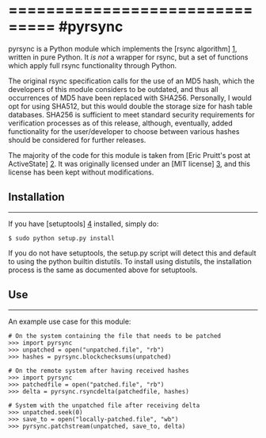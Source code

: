 ===============================
#pyrsync
===============================
pyrsync is a Python module which implements the [rsync algorithm] [1], 
written in pure Python. It *is not* a wrapper for rsync, but a set of 
functions which apply full rsync functionality through Python.

The original rsync specification calls for the use of an MD5 hash, which
the developers of this module considers to be outdated, and thus all 
occurrences of MD5 have been replaced with SHA256. Personally, I would
opt for using SHA512, but this would double the storage size for hash
table databases. SHA256 is sufficient to meet standard security 
requirements for verification processes as of this release, although,
eventually, added functionality for the user/developer to choose between
various hashes should be considered for further releases.

The majority of the code for this module is taken from [Eric Pruitt's
post at ActiveState] [2]. It was originally licensed under an [MIT license]
[3], and this license has been kept without modifications.

## Installation
--------------------------------
If you have [setuptools] [4] installed, simply do:

    $ sudo python setup.py install

If you do not have setuptools, the setup.py script will detect this and 
default to using the python builtin distutils. To install using distutils,
the installation process is the same as documented above for setuptools.

## Use
--------------------------------
An example use case for this module:

    # On the system containing the file that needs to be patched
    >>> import pyrsync
    >>> unpatched = open("unpatched.file", "rb")
    >>> hashes = pyrsync.blockchecksums(unpatched)

    # On the remote system after having received hashes
    >>> import pyrsync
    >>> patchedfile = open("patched.file", "rb")
    >>> delta = pyrsync.rsyncdelta(patchedfile, hashes)

    # System with the unpatched file after receiving delta
    >>> unpatched.seek(0)
    >>> save_to = open("locally-patched.file", "wb")
    >>> pyrsync.patchstream(unpatched, save_to, delta)

[1]: http://samba.anu.edu.au/rsync/ "Andrew Tridgell and Paul Mackerras. The rsync algorithm. Technical Report TR-CS-96-05, Canberra 0200 ACT, Australia, 1996."
[2]: https://code.activestate.com/recipes/577518-rsync-algorithm/ "Rsync Algorithm (Python Recipe)"
[3]: http://www.opensource.org/licenses/mit-license.php "OSI MIT License"
[4]: http://pypi.python.org/pypi/setuptools/ "setuptools"
